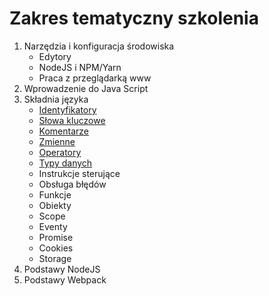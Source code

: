# Zakres tematyczny szkolenia
1. Narzędzia i konfiguracja środowiska
    * Edytory
    * NodeJS i NPM/Yarn
    * Praca z przeglądarką www
1. Wprowadzenie do Java Script
1. Składnia języka
    * [Identyfikatory](https://github.com/MacWebcoder/asseco-frontend-es6/wiki/Identyfikatory)
    * [Słowa kluczowe](https://github.com/MacWebcoder/asseco-frontend-es6/wiki/S%C5%82owa-kluczowe)
    * [Komentarze](https://github.com/MacWebcoder/asseco-frontend-es6/wiki/Komentarze)
    * [Zmienne](https://github.com/MacWebcoder/asseco-frontend-es6/wiki/Zmienne)
    * [Operatory](https://github.com/MacWebcoder/asseco-frontend-es6/wiki/Operatory)
    * [Typy danych](https://github.com/MacWebcoder/asseco-frontend-es6/wiki/Typy-danych)
    * Instrukcje sterujące
    * Obsługa błędów
    * Funkcje
    * Obiekty
    * Scope
    * Eventy
    * Promise
    * Cookies
    * Storage
1. Podstawy NodeJS
1. Podstawy Webpack